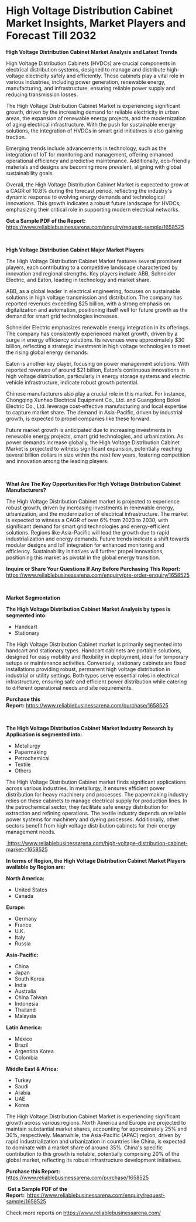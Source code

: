 <p><h1>High Voltage Distribution Cabinet Market Insights, Market Players and Forecast Till 2032</h1></p><p><strong>High Voltage Distribution Cabinet Market Analysis and Latest Trends</strong></p>
<p><p>High Voltage Distribution Cabinets (HVDCs) are crucial components in electrical distribution systems, designed to manage and distribute high-voltage electricity safely and efficiently. These cabinets play a vital role in various industries, including power generation, renewable energy, manufacturing, and infrastructure, ensuring reliable power supply and reducing transmission losses.</p><p>The High Voltage Distribution Cabinet Market is experiencing significant growth, driven by the increasing demand for reliable electricity in urban areas, the expansion of renewable energy projects, and the modernization of aging electrical infrastructure. With the push for sustainable energy solutions, the integration of HVDCs in smart grid initiatives is also gaining traction. </p><p>Emerging trends include advancements in technology, such as the integration of IoT for monitoring and management, offering enhanced operational efficiency and predictive maintenance. Additionally, eco-friendly materials and designs are becoming more prevalent, aligning with global sustainability goals. </p><p>Overall, the High Voltage Distribution Cabinet Market is expected to grow at a CAGR of 10.8% during the forecast period, reflecting the industry's dynamic response to evolving energy demands and technological innovations. This growth indicates a robust future landscape for HVDCs, emphasizing their critical role in supporting modern electrical networks.</p></p>
<p><strong>Get a Sample PDF of the Report:&nbsp;</strong> <a href="https://www.reliablebusinessarena.com/enquiry/request-sample/1658525?utm_campaign=2031&utm_medium=2&utm_source=Github&utm_content=ia&utm_term=17022025&utm_id=high-voltage-distribution-cabinet">https://www.reliablebusinessarena.com/enquiry/request-sample/1658525</a></p>
<p>&nbsp;</p>
<p><strong>High Voltage Distribution Cabinet Major Market Players</strong></p>
<p><p>The High Voltage Distribution Cabinet Market features several prominent players, each contributing to a competitive landscape characterized by innovation and regional strengths. Key players include ABB, Schneider Electric, and Eaton, leading in technology and market share. </p><p>ABB, as a global leader in electrical engineering, focuses on sustainable solutions in high voltage transmission and distribution. The company has reported revenues exceeding $25 billion, with a strong emphasis on digitalization and automation, positioning itself well for future growth as the demand for smart grid technologies increases.</p><p>Schneider Electric emphasizes renewable energy integration in its offerings. The company has consistently experienced market growth, driven by a surge in energy efficiency solutions. Its revenues were approximately $30 billion, reflecting a strategic investment in high voltage technologies to meet the rising global energy demands.</p><p>Eaton is another key player, focusing on power management solutions. With reported revenues of around $21 billion, Eaton's continuous innovations in high voltage distribution, particularly in energy storage systems and electric vehicle infrastructure, indicate robust growth potential.</p><p>Chinese manufacturers also play a crucial role in this market. For instance, Chongqing Xunhao Electrical Equipment Co., Ltd. and Guangdong Bokai Electric Co., Ltd. leverage cost-effective manufacturing and local expertise to capture market share. The demand in Asia-Pacific, driven by industrial growth, is expected to propel companies like these forward.</p><p>Future market growth is anticipated due to increasing investments in renewable energy projects, smart grid technologies, and urbanization. As power demands increase globally, the High Voltage Distribution Cabinet Market is projected to witness significant expansion, potentially reaching several billion dollars in size within the next few years, fostering competition and innovation among the leading players.</p></p>
<p>&nbsp;</p>
<p><strong>What Are The Key Opportunities For High Voltage Distribution Cabinet Manufacturers?</strong></p>
<p><p>The High Voltage Distribution Cabinet market is projected to experience robust growth, driven by increasing investments in renewable energy, urbanization, and the modernization of electrical infrastructure. The market is expected to witness a CAGR of over 6% from 2023 to 2030, with significant demand for smart grid technologies and energy-efficient solutions. Regions like Asia-Pacific will lead the growth due to rapid industrialization and energy demands. Future trends indicate a shift towards modular designs and IoT integration for enhanced monitoring and efficiency. Sustainability initiatives will further propel innovations, positioning this market as pivotal in the global energy transition.</p></p>
<p><strong>Inquire or Share Your Questions If Any Before Purchasing This Report:</strong> <a href="https://www.reliablebusinessarena.com/enquiry/pre-order-enquiry/1658525?utm_campaign=2031&utm_medium=2&utm_source=Github&utm_content=ia&utm_term=17022025&utm_id=high-voltage-distribution-cabinet">https://www.reliablebusinessarena.com/enquiry/pre-order-enquiry/1658525</a></p>
<p>&nbsp;</p>
<p><strong>Market Segmentation</strong></p>
<p><strong>The High Voltage Distribution Cabinet Market Analysis by types is segmented into:</strong></p>
<p><ul><li>Handcart</li><li>Stationary</li></ul></p>
<p><p>The High Voltage Distribution Cabinet market is primarily segmented into handcart and stationary types. Handcart cabinets are portable solutions, designed for easy mobility and flexibility in deployment, ideal for temporary setups or maintenance activities. Conversely, stationary cabinets are fixed installations providing robust, permanent high voltage distribution in industrial or utility settings. Both types serve essential roles in electrical infrastructure, ensuring safe and efficient power distribution while catering to different operational needs and site requirements.</p></p>
<p><strong>Purchase this Report:&nbsp;</strong><a href="https://www.reliablebusinessarena.com/purchase/1658525?utm_campaign=2031&utm_medium=2&utm_source=Github&utm_content=ia&utm_term=17022025&utm_id=high-voltage-distribution-cabinet">https://www.reliablebusinessarena.com/purchase/1658525</a></p>
<p>&nbsp;</p>
<p><strong>The High Voltage Distribution Cabinet Market Industry Research by Application is segmented into:</strong></p>
<p><ul><li>Metallurgy</li><li>Papermaking</li><li>Petrochemical</li><li>Textile</li><li>Others</li></ul></p>
<p><p>The High Voltage Distribution Cabinet market finds significant applications across various industries. In metallurgy, it ensures efficient power distribution for heavy machinery and processes. The papermaking industry relies on these cabinets to manage electrical supply for production lines. In the petrochemical sector, they facilitate safe energy distribution for extraction and refining operations. The textile industry depends on reliable power systems for machinery and dyeing processes. Additionally, other sectors benefit from high voltage distribution cabinets for their energy management needs.</p></p>
<p><a href="https://www.reliablebusinessarena.com/high-voltage-distribution-cabinet-market-r1658525?utm_campaign=2031&utm_medium=2&utm_source=Github&utm_content=ia&utm_term=17022025&utm_id=high-voltage-distribution-cabinet">&nbsp;https://www.reliablebusinessarena.com/high-voltage-distribution-cabinet-market-r1658525</a></p>
<p><strong>In terms of Region, the High Voltage Distribution Cabinet Market Players available by Region are:</strong></p>
<p>
    <p> <strong> North America: </strong>
        <ul>
            <li>United States</li>
            <li>Canada</li>
        </ul>
        </p> 
    <p> <strong> Europe: </strong>
        <ul>
            <li>Germany</li>
            <li>France</li>
            <li>U.K.</li>
            <li>Italy</li>
            <li>Russia</li>
        </ul>
        </p> 
    <p> <strong> Asia-Pacific: </strong>
        <ul>
            <li>China</li>
            <li>Japan</li>
            <li>South Korea</li>
            <li>India</li>
            <li>Australia</li>
            <li>China Taiwan</li>
            <li>Indonesia</li>
            <li>Thailand</li>
            <li>Malaysia</li>
        </ul>
        </p> 
    <p> <strong> Latin America: </strong>
        <ul>
            <li>Mexico</li>
            <li>Brazil</li>
            <li>Argentina Korea</li>
            <li>Colombia</li>
        </ul>
        </p> 
    <p> <strong> Middle East & Africa: </strong>
        <ul>
            <li>Turkey</li>
            <li>Saudi</li>
            <li>Arabia</li>
            <li>UAE</li>
            <li>Korea</li>
        </ul>
    </p>
    </p>
<p><p>The High Voltage Distribution Cabinet Market is experiencing significant growth across various regions. North America and Europe are projected to maintain substantial market shares, accounting for approximately 25% and 30%, respectively. Meanwhile, the Asia-Pacific (APAC) region, driven by rapid industrialization and urbanization in countries like China, is expected to dominate with a market share of around 35%. China's specific contribution to this growth is notable, potentially comprising 20% of the global market, reflecting its robust infrastructure development initiatives.</p></p>
<p><strong>Purchase this Report: </strong><a href="https://www.reliablebusinessarena.com/purchase/1658525?utm_campaign=2031&utm_medium=2&utm_source=Github&utm_content=ia&utm_term=17022025&utm_id=high-voltage-distribution-cabinet">https://www.reliablebusinessarena.com/purchase/1658525</a></p>
<p>&nbsp;<strong>Get a Sample PDF of the Report:&nbsp;&nbsp;</strong><a href="https://www.reliablebusinessarena.com/enquiry/request-sample/1658525?utm_campaign=2031&utm_medium=2&utm_source=Github&utm_content=ia&utm_term=17022025&utm_id=high-voltage-distribution-cabinet">https://www.reliablebusinessarena.com/enquiry/request-sample/1658525</a></p>
<p><strong></strong></p>
<p>Check more reports on <a href="https://www.reliablebusinessarena.com/?utm_campaign=2031&utm_medium=2&utm_source=Github&utm_content=ia&utm_term=17022025&utm_id=high-voltage-distribution-cabinet">https://www.reliablebusinessarena.com/</a></p>